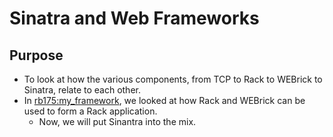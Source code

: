 # Sinatra and Web Frameworks
## Purpose
- To look at how the various components, from TCP to Rack to WEBrick to Sinatra, relate to each other. 
- In [rb175:my_framework](https://github.com/JoshuaCMorgan/rb175/tree/main/my_framework), we looked at how Rack and WEBrick can be used to form a Rack application.
  - Now, we will put Sinantra into the mix.
